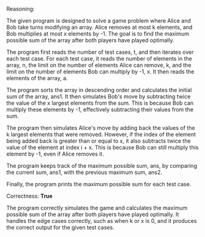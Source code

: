 Reasoning:

The given program is designed to solve a game problem where Alice and Bob take turns modifying an array. Alice removes at most k elements, and Bob multiplies at most x elements by -1. The goal is to find the maximum possible sum of the array after both players have played optimally.

The program first reads the number of test cases, t, and then iterates over each test case. For each test case, it reads the number of elements in the array, n, the limit on the number of elements Alice can remove, k, and the limit on the number of elements Bob can multiply by -1, x. It then reads the elements of the array, a.

The program sorts the array in descending order and calculates the initial sum of the array, ans1. It then simulates Bob's move by subtracting twice the value of the x largest elements from the sum. This is because Bob can multiply these elements by -1, effectively subtracting their values from the sum.

The program then simulates Alice's move by adding back the values of the k largest elements that were removed. However, if the index of the element being added back is greater than or equal to x, it also subtracts twice the value of the element at index i + x. This is because Bob can still multiply this element by -1, even if Alice removes it.

The program keeps track of the maximum possible sum, ans, by comparing the current sum, ans1, with the previous maximum sum, ans2.

Finally, the program prints the maximum possible sum for each test case.

Correctness: **True**

The program correctly simulates the game and calculates the maximum possible sum of the array after both players have played optimally. It handles the edge cases correctly, such as when k or x is 0, and it produces the correct output for the given test cases.